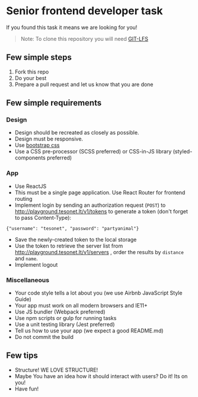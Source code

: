 # Senior frontend developer task

If you found this task it means we are looking for you!

> Note: To clone this repository you will need [GIT-LFS](https://git-lfs.github.com/)

## Few simple steps

1. Fork this repo
2. Do your best
3. Prepare a pull request and let us know that you are done

## Few simple requirements
### Design
* Design should be recreated as closely as possible.
* Design must be responsive.
* Use [bootstrap css](http://getbootstrap.com/css/)
* Use a CSS pre-processor (SCSS preferred) or CSS-in-JS library (styled-components preferred)

### App
* Use ReactJS
* This must be a single page application. Use React Router for frontend routing
* Implement login by sending an authorization request (`POST`) to http://playground.tesonet.lt/v1/tokens to generate a token (don't forget to pass Content-Type):

```
{"username": "tesonet", "password": "partyanimal"}
```

* Save the newly-created token to the local storage
* Use the token to retrieve the server list from http://playground.tesonet.lt/v1/servers , order the results by `distance` and `name`.
* Implement logout

### Miscellaneous
* Your code style tells a lot about you (we use Airbnb JavaScript Style Guide)
* Your app must work on all modern browsers and IE11+
* Use JS bundler (Webpack preferred)
* Use npm scripts or gulp for running tasks
* Use a unit testing library (Jest preferred)
* Tell us how to use your app (we expect a good README.md)
* Do not commit the build

## Few tips
* Structure! WE LOVE STRUCTURE!
* Maybe You have an idea how it should interact with users? Do it! Its on you!
* Have fun!
